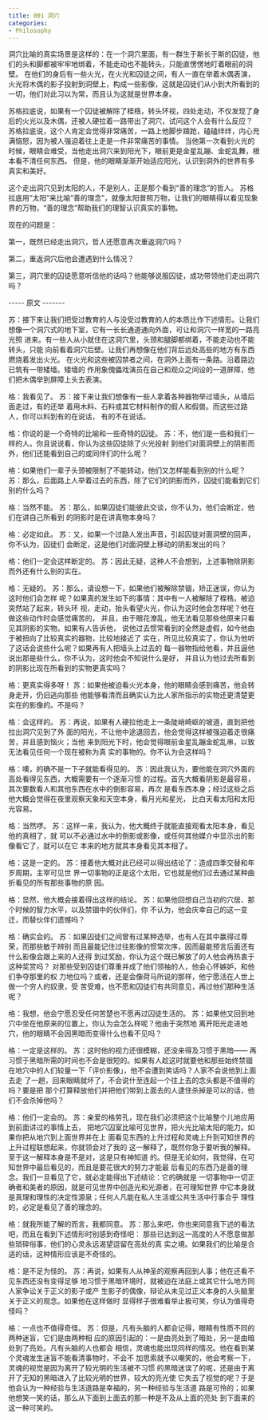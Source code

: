```yaml
---
title: 001 洞穴
categories:
- Philosophy
---
```

洞穴比喻的真实场景是这样的：在一个洞穴里面，有一群生于斯长于斯的囚徒，他们的头和脚都被牢牢地绑着，不能走动也不能转头，只能直愣愣地盯着眼前的洞壁。
在他们的身后有一些火光，在火光和囚徒之间，有人一直在举着木偶表演，火光将木偶的影子投射到洞壁上，构成一些影像，这就是囚徒们从小到大所看到的一切，他们对此习以为常，而且认为这就是世界本身。

苏格拉底说，如果有一个囚徒被解除了桎梏，转头环视，四处走动，不仅发现了身后的火光以及木偶，还被人硬拉着一路带出了洞穴，试问这个人会有什么反应？
苏格拉底说，这个人肯定会觉得非常痛苦，一路上他脚步踉跄，磕磕绊绊，内心充满恼怒，因为被人强迫着往上走是一件非常痛苦的事情。
当他第一次看到火光的时候，眼睛会难受，当他走出洞穴来到阳光下，眼前更是金星乱蹦、金蛇乱舞，根本看不清任何东西。
但是，他的眼睛渐渐开始适应阳光，认识到洞外的世界有多真实和美好。

这个走出洞穴见到太阳的人，不是别人，正是那个看到“善的理念”的哲人。 苏格拉底用“太阳”来比喻“善的理念”，就像太阳普照万物，让我们的眼睛得以看见现象界的万物，“善的理念”帮助我们的理智认识真实的事物。

现在的问题是：

第一，既然已经走出洞穴，哲人还愿意再次重返洞穴吗？

第二，重返洞穴后他会遭遇到什么情况？

第三，洞穴里的囚徒愿意听信他的话吗？他能够说服囚徒，成功带领他们走出洞穴吗？

----- 原文 -------

苏：接下来让我们把受过教育的人与没受过教育的人的本质比作下述情形。让我们
想像一个洞穴式的地下室，它有一长长通道通向外面，可让和洞穴一样宽的一路亮光照
进来。有一些人从小就住在这洞穴里，头颈和腿脚都绑着，不能走动也不能转头，只能
向前看着洞穴后壁。让我们再想像在他们背后远处高些的地方有东西燃烧着发出火光。
在火光和这些被囚禁者之间，在洞外上面有一条路。沿着路边已筑有一带矮墙。矮墙的
作用象傀儡戏演员在自己和观众之间设的一道屏障，他们把木偶举到屏障上头去表演。

格：我看见了。
苏：接下来让我们想像有一些人拿着各种器物举过墙头，从墙后面走过，有的还举
着用木料、石料或其它材料制作的假人和假兽。而这些过路人，你可以料到有的在说话，
有的不在说话。

格：你说的是一个奇特的比喻和一些奇特的囚徒。
苏：不，他们是一些和我们一样的人。你且说说看，你认为这些囚徒除了火光投射
到他们对面洞壁上的阴影而外，他们还能看到自己的或同伴们的什么呢？

格：如果他们一辈子头颈被限制了不能转动，他们又怎样能看到别的什么呢？
苏：那么，后面路上人举着过去的东西，除了它们的阴影而外，囚徒们能看到它们
别的什么吗？

格：当然不能。
苏：那么，如果囚徒们能彼此交谈，你不认为，他们会断定，他们在讲自己所看到
的阴影时是在讲真物本身吗？

格：必定如此。
苏：又，如果一个过路人发出声音，引起囚徒对面洞壁的回声，你不认为，囚徒们
会断定，这是他们对面洞壁上移动的阴影发出的吗？

格：他们一定会这样断定的。
苏：因此无疑，这种人不会想到，上述事物除阴影而外还有什么别的实在。

格：无疑的。
苏：那么，请设想一下，如果他们被解除禁锢，矫正迷误，你认为这时他们会怎样
呢？如果真的发生如下的事情：其中有一人被解除了桎梏，被迫突然站了起来，转头环
视，走动，抬头看望火光，你认为这时他会怎样呢？他在做这些动作时会感觉痛苦的，
并且，由于眼花潦乱，他无法看见那些他原来只看见其阴影的实物。如果有人告诉他，
说他过去惯常看到的全然是虚假，如今他由于被扭向了比较真实的器物，比较地接近了
实在，所见比较真实了，你认为他听了这话会说些什么呢？如果再有人把墙头上过去的
每一器物指给他看，并且逼他说出那是些什么，你不认为，这时他会不知说什么是好，
并且认为他过去所看到的阴影比现在所看到的实物更真实吗？

格：更真实得多呀！
苏：如果他被迫看火光本身，他的眼睛会感到痛苦，他会转身走开，仍旧逃向那些
他能够看清而且确实认为比人家所指示的实物还更清楚更实在的影像的。不是吗？

格：会这样的。
苏：再说，如果有人硬拉他走上一条陡峭崎岖的坡道，直到把他拉出洞穴见到了外
面的阳光，不让他中途退回去，他会觉得这样被强迫着走很痛苦，并且感到恼火；当他
来到阳光下时，他会觉得眼前金星乱蹦金蛇乱串，以致无法看见任何一个现在被称为真
实的事物的。你不认为会这样吗？

格：噢，的确不是一下子就能看得见的。
苏：因此我认为，要他能在洞穴外面的高处看得见东西，大概需要有一个逐渐习惯
的过程。首先大概看阴影是最容易，其次要数看人和其他东西在水中的倒影容易，再次
是看东西本身；经过这些之后他大概会觉得在夜里观察天象和天空本身，看月光和星光，
比白天看太阳和太阳光容易。

格：当然啰。
苏：这样一来，我认为，他大概终于就能直接观看太阳本身，看见他的真相了，就
可以不必通过水中的倒影或影像，或任何其他媒介中显示出的影像看它了，就可以在它
本来的地方就其本身看见其本相了。

格：这是一定的。
苏：接着他大概对此已经可以得出结论了：造成四季交替和年岁周期，主宰可见世
界一切事物的正是这个太阳，它也就是他们过去通过某种曲折看见的所有那些事物的原
因。

格：显然，他大概会接着得出这样的结论。
苏：如果他回想自己当初的穴居、那个时候的智力水平，以及禁锢中的伙伴们，你
不认为，他会庆幸自己的这一变迁，而替伙伴们遗憾吗？

格：确实会的。
苏：如果囚徒们之间曾有过某种选举，也有人在其中赢得过尊荣，而那些敏于辨别
而且最能记住过往影像的惯常次序，因而最能预言后面还有什么影像会跟上来的人还得
到过奖励，你认为这个既已解放了的人他会再热衷于这种奖赏吗？
对那些受到囚徒们尊重并成了他们领袖的人，他会心怀嫉妒，和他们争夺那里的权
力地位吗？或者，还是会像荷马所说的那样，他宁愿活在人世上做一个穷人的奴隶，受
苦受难，也不愿和囚徒们有共同意见，再过他们那种生活呢？

格：我想，他会宁愿忍受任何苦楚也不愿再过囚徒生活的。
苏：如果他又回到地穴中坐在他原来的位置上，你认为会怎么样呢？他由于突然地
离开阳光走进地穴，他的眼睛不会因黑暗而变得什么也看不见吗？

格：一定是这样的。
苏：这时他的视力还很模糊，还没来得及习惯于黑暗——
再习惯于黑暗所需的时间也不会是很短的。如果有人趁这时就要他和那些始终禁锢
在地穴中的人们较量一下「评价影像」，他不会遭到笑话吗？人家不会说他到上面去走
了一趟，回来眼睛就坏了，不会说什至连起一个往上去的念头都是不值得的吗？要是把
那个打算释放他们并把他们带到上面去的人逮住杀掉是可以的话，他们不会杀掉他吗？

格：他们一定会的。
苏：亲爱的格劳孔，现在我们必须把这个比喻整个儿地应用到前面讲过的事情上去，
把地穴囚室比喻可见世界，把火光比喻太阳的能力。如果你把从地穴到上面世界并在上
面看见东西的上升过程和灵魂上升到可知世界的上升过程联想起来，你就领会对了我的
这一解释了，既然你急于要听我的解释。至于这一解释本身是不是对，这是只有神知道
的。但是无论如何，我觉得，在可知世界中最后看见的，而且是要花很大的努力才能最
后看见的东西乃是善的理念。我们一旦看见了它，就必定能得出下述结论：它的确就是
一切事物中一切正确者和美者的原因，就是可见世界中创造光和光源者，在可理知世界
中它本身就是真理和理性的决定性源泉；任何人凡能在私人生活或公共生活中行事合乎
理性的，必定是看见了善的理念的。

格：就我所能了解的而言，我都同意。
苏：那么来吧，你也来同意我下述的看法吧，而且在看到下述情形时别感到奇怪吧：
那些已达到这一高度的人不愿意做那些琐碎俗事，他们的心灵永远渴望逗留在高处的真
实之境。如果我们的比喻是合适的话，这种情形应该是不奇怪的。

格：是不足为怪的。
苏：再说，如果有人从神圣的观察再回到人事；他在还看不见东西还没有变得足够
地习惯于黑暗环境时，就被迫在法庭上或其它什么地方同人家争讼关于正义的影子或产
生影子的偶像，辩论从未见过正义本身的人头脑里关于正义的观念。如果他在这样做时
显得样子很难看举止极可笑，你认为值得奇怪吗？

格：一点也不值得奇怪。
苏：但是，凡有头脑的人都会记得，眼睛有性质不同的两种迷盲，它们是由两种相
应的原因引起的：一是由亮处到了暗处，另一是由暗处到了亮处。凡有头脑的人也都会
相信，灵魂也能出现同样的情况。他在看到某个灵魂发生迷盲不能看清事物时，不会不
加思索就予以嘲笑的，他会考察一下，灵魂的视觉是因为离开了较光明的生活被不习惯
的黑暗迷误了的呢，还是由于离开了无知的黑暗进入了比较光明的世界，较大的亮光使
它失去了视觉的呢？于是他会认为一种经验与生活道路是幸福的，另一种经验与生活道
路是可怜的；如果他想笑一笑的话，那么从下面到上面去的那一种是不及从上面的亮处
到下面来的这一种可笑的。